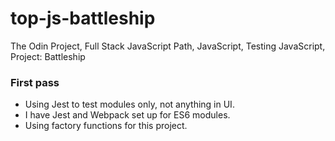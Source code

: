 # top-js-battleship
The Odin Project, Full Stack JavaScript Path, JavaScript, Testing JavaScript, Project: Battleship

### First pass

-   Using Jest to test modules only, not anything in UI.
-   I have Jest and Webpack set up for ES6 modules.
-   Using factory functions for this project.
